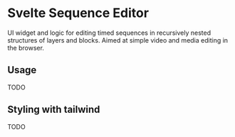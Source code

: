 # Svelte Sequence Editor
UI widget and logic for editing timed sequences in recursively nested structures of layers and blocks. Aimed at simple video and media editing in the browser.

## Usage 
TODO

## Styling with tailwind
TODO
